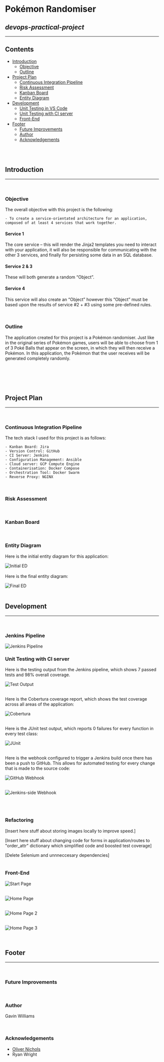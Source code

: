 # Pokémon Randomiser
## _devops-practical-project_

---
## Contents
* [Introduction](#introduction)
	* [Objective](#objective) 
	* [Outline](#outline) 
* [Project Plan](#project-plan)
	* [Continuous Integration Pipeline](#continuous-integration-pipeline)
	* [Risk Assessment](#risk-assessment)  
	* [Kanban Board](#kanban-board)
	* [Entity Diagram](#entity-diagram)
* [Development](#development)
	* [Unit Testing in VS Code](#unit-testing-in-vs-code)
	* [Unit Testing with CI server](#unit-testing-with-ci-server)
	* [Front-End](#front-end)
* [Footer](#footer)
	* [Future Improvements](#future-improvements)
	* [Author](#author)
	* [Acknowledgements](#acknowledgements)

<br><br>
## Introduction
---
<br>

### Objective

The overall objective with this project is the following: 

    - To create a service-orientated architecture for an application, composed of at least 4 services that work together.

#### Service 1

The core service – this will render the Jinja2 templates you need to interact with your application, it will also be responsible for communicating with the other 3 services, and finally for persisting some data in an SQL database.
<br>

#### Service 2 & 3

These will both generate a random “Object”.
<br>

#### Service 4

This service will also create an “Object” however this “Object” must be based upon the results of service #2 + #3 using some pre-defined rules.

<br>

### Outline

The application created for this project is a Pokémon randomiser. Just like in the original series of Pokémon games, users will be able to choose from 1 of 3 Poké Balls that appear on the screen, in which they will then receive a Pokémon. In this application, the Pokémon that the user receives will be generated completely randomly.

<br>

<br><br>

## Project Plan
---
<br>

### Continuous Integration Pipeline

The tech stack I used for this project is as follows: 

	- Kanban Board: Jira
    - Version Control: GitHub
    - CI Server: Jenkins
    - Configuration Management: Ansible
    - Cloud server: GCP Compute Engine
    - Containerisation: Docker Compose
    - Orchestration Tool: Docker Swarm
    - Reverse Proxy: NGINX

<br>

### Risk Assessment

<br>

### Kanban Board

<br>

### Entity Diagram

Here is the initial entity diagram for this application:

![Initial ED](./images/initial-ed.png)
<br><br>
Here is the final entity diagram:

![Final ED](./images/updated-ed.png)
<br><br>

## Development
---
<br>

### Jenkins Pipeline

![Jenkins Pipeline](./images/jenkins-pipeline.png)

### Unit Testing with CI server

Here is the testing output from the Jenkins pipeline, which shows 7 passed tests and 98% overall coverage.

![Test Output](./images/jenkins-test.png)
<br><br>

Here is the Cobertura coverage report, which shows the test coverage across all areas of the application:

![Cobertura](./images/cobertura.png)
<br><br>

Here is the JUnit test output, which reports 0 failures for every function in every test class:

![JUnit](./images/junit.png)
<br><br>

Here is the webhook configured to trigger a Jenkins build once there has been a push to GitHub. This allows for automated testing for every change that is made to the source code:

![GitHub Webhook](./images/github-webhook.png)
<br><br>

![Jenkins-side Webhook](./images/jenkins-webhook.png)

<br><br>

### Refactoring

[Insert here stuff about storing images locally to improve speed.]

[Insert here stuff about changing code for forms in application/routes to "order_attr" dictionary which simplified code and boosted test coverage]

[Delete Selenium and unnneccesary dependencies]
<br><br>

### Front-End

![Start Page](./images/start-page.png)
<br><br>

![Home Page](./images/home-page.png)
<br><br>

![Home Page 2](./images/home-page2.png)
<br><br>

![Home Page 3](./images/home-page3.png)

<br>

## Footer
---
<br>

### Future Improvements

<br>

### Author

Gavin Williams

<br>

### Acknowledgements

* [Oliver Nichols](https://github.com/OliverNichols/)
* Ryan Wright